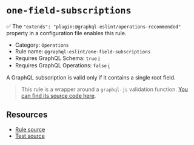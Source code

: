 # `one-field-subscriptions`

✅ The `"extends": "plugin:@graphql-eslint/operations-recommended"` property in a configuration file enables this rule.

- Category: `Operations`
- Rule name: `@graphql-eslint/one-field-subscriptions`
- Requires GraphQL Schema: `true` [ℹ️](../../README.md#extended-linting-rules-with-graphql-schema)
- Requires GraphQL Operations: `false` [ℹ️](../../README.md#extended-linting-rules-with-siblings-operations)

A GraphQL subscription is valid only if it contains a single root field.

> This rule is a wrapper around a `graphql-js` validation function. [You can find its source code here](https://github.com/graphql/graphql-js/blob/main/src/validation/rules/SingleFieldSubscriptionsRule.ts).

## Resources

- [Rule source](https://github.com/graphql/graphql-js/blob/main/src/validation/rules/SingleFieldSubscriptionsRule.ts)
- [Test source](https://github.com/graphql/graphql-js/tree/main/src/validation/__tests__/SingleFieldSubscriptionsRule-test.ts)
